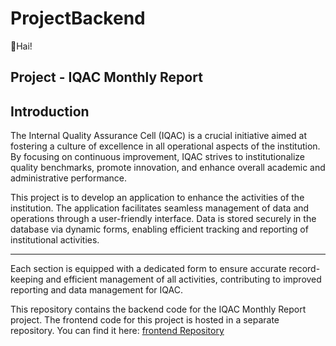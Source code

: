 # ProjectBackend

👋Hai!

## Project - IQAC Monthly Report

## Introduction
The Internal Quality Assurance Cell (IQAC) is a crucial initiative aimed at fostering a culture of excellence in all operational aspects of the institution. By focusing on continuous improvement, IQAC strives to institutionalize quality benchmarks, promote innovation, and enhance overall academic and administrative performance.

This project is to develop an application to enhance the activities of the institution. The application facilitates seamless management of data and operations through a user-friendly interface. Data is stored securely in the database via dynamic forms, enabling efficient tracking and reporting of institutional activities.

---

Each section is equipped with a dedicated form to ensure accurate record-keeping and efficient management of all activities, contributing to improved reporting and data management for IQAC.

This repository contains the backend code for the IQAC Monthly Report project. The frontend code for this project is hosted in a separate repository. You can find it here:
[frontend Repository](https://github.com/Balapraveena30/ProjectFrontend.git)
